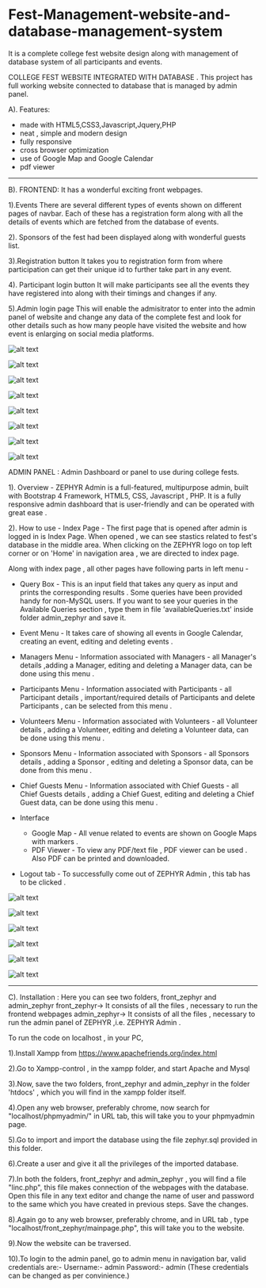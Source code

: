 # Fest-Management-website-and-database-management-system
It is a complete college fest website design along with management of database system of all participants and events.


COLLEGE FEST WEBSITE INTEGRATED WITH DATABASE .
	This project has full working website connected to database that is managed by admin panel.


A). Features:

- made with HTML5,CSS3,Javascript,Jquery,PHP
- neat , simple and modern design
- fully responsive
- cross browser optimization
- use of Google Map and Google Calendar
- pdf viewer 


********************************************************************************************************************************************

B). 
FRONTEND:
It has a wonderful exciting front webpages.

1).Events
There are several different types of events shown on different pages of navbar. Each  of these has a registration form along with all the details of events which are fetched from the database of events.

2). Sponsors of the fest had been displayed along with wonderful guests list.

3).Registration button
It takes you to  registration form from where participation can get their unique id to further take part in any event.

4). Participant login button
It will make participants see all the events they have registered into along with their timings and changes if any.

5).Admin login page
This will enable the admisitrator to enter into the admin panel of website and change any data of the complete fest and look for other details such as how many people have visited the website and how event is enlarging on social media platforms.

![alt text](https://github.com/ritikajha/Fest_Management_System/blob/master/images/1.PNG)

![alt text](https://github.com/ritikajha/Fest_Management_System/blob/master/images/2.PNG)

![alt text](https://github.com/ritikajha/Fest_Management_System/blob/master/images/3.PNG)

![alt text](https://github.com/ritikajha/Fest_Management_System/blob/master/images/4.PNG)

![alt text](https://github.com/ritikajha/Fest_Management_System/blob/master/images/5.PNG)

![alt text](https://github.com/ritikajha/Fest_Management_System/blob/master/images/6.PNG)

![alt text](https://github.com/ritikajha/Fest_Management_System/blob/master/images/7.PNG)

![alt text](https://github.com/ritikajha/Fest_Management_System/blob/master/images/8.PNG)


ADMIN PANEL :
Admin Dashboard  or panel to use during college fests.

1). Overview - 
ZEPHYR Admin is a full-featured, multipurpose admin, built with Bootstrap 4 Framework, HTML5, CSS, Javascript , PHP.
It is a fully responsive admin dashboard that is user-friendly and can be operated with great ease .

2). How to use -
Index Page - The first page that is opened after admin is logged in is Index Page. When opened , we can see stastics related to fest's database in the middle area.
When clicking on the ZEPHYR logo on top left corner or on 'Home' in navigation area , we are directed to index page.

Along with index page , all other pages have following parts in left menu - 
- Query Box - This is an input field that takes any query as input and prints the corresponding results . Some queries have been provided handy for non-MySQL users. If you want to  see your queries in the Available Queries section , type them in file 'availableQueries.txt' inside folder admin_zephyr and save it.

- Event Menu - It takes care of showing all events in Google Calendar, creating an event, editing and deleting events .

- Managers Menu - Information associated with Managers - all Manager's details ,adding a Manager, editing and deleting a Manager data, can be done using this menu .

- Participants Menu -  Information associated with Participants - all Participant details , important/required details of Participants and delete Participants , can be selected from this menu .

- Volunteers Menu - Information associated with Volunteers - all Volunteer details , adding a Volunteer, editing and deleting a Volunteer data, can be done using this menu .

- Sponsors Menu - Information associated with Sponsors - all Sponsors details , adding a Sponsor , editing and deleting a Sponsor data, can be done from this menu .

- Chief Guests Menu - Information associated with Chief Guests - all Chief Guests details , adding a Chief Guest, editing and deleting a Chief Guest data, can be done using this menu .

- Interface 
	- Google Map - All venue related to events are shown on Google Maps with markers . 
	- PDF Viewer - To view any PDF/text file , PDF viewer can be used . Also PDF can be printed and downloaded.
	
- Logout  tab - To successfully come out of ZEPHYR Admin , this tab has to be clicked .	


![alt text](https://github.com/ritikajha/Fest_Management_System/blob/master/images/9.PNG)

![alt text](https://github.com/ritikajha/Fest_Management_System/blob/master/images/10.PNG)

![alt text](https://github.com/ritikajha/Fest_Management_System/blob/master/images/11.PNG)

![alt text](https://github.com/ritikajha/Fest_Management_System/blob/master/images/12.PNG)

![alt text](https://github.com/ritikajha/Fest_Management_System/blob/master/images/13.PNG)

![alt text](https://github.com/ritikajha/Fest_Management_System/blob/master/images/14.PNG)

********************************************************************************************************************************************


C). Installation :
Here you can see two folders, front_zephyr and admin_zephyr
	front_zephyr-> It consists of all the files , necessary to run the frontend webpages
	admin_zephyr-> It consists of all the files , necessary to run the admin panel of ZEPHYR ,i.e. ZEPHYR Admin .

To run the code on localhost , in your PC, 

1).Install Xampp from https://www.apachefriends.org/index.html

2).Go to Xampp-control , in the xampp folder, and start Apache and Mysql

3).Now, save the two folders, front_zephyr and admin_zephyr in the folder 'htdocs' , which you will find in the xampp folder itself.

4).Open any web browser, preferably chrome, now search for "localhost/phpmyadmin/" in URL tab, this will take you to your phpmyadmin page.

5).Go to import and import the database using the file zephyr.sql provided in this folder.

6).Create a user and give it all the privileges of the imported database.

7).In both the folders, front_zephyr and admin_zephyr , you will find a file "linc.php", this file makes connection of the webpages with the database. Open this file in any text    editor and change the name of user and password to the same which you have created in previous steps. Save the changes.

8).Again go to any web browser, preferably chrome, and in URL tab , type "localhost/front_zephyr/mainpage.php", this will take you to the website.

9).Now the website can be  traversed.

10).To login to the admin panel, go to admin menu in navigation bar, valid credentials are:-
Username:-  admin
Password:-  admin
(These credentials can be changed as per convinience.)

